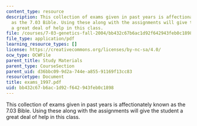 ```yaml
---
content_type: resource
description: This collection of exams given in past years is affectionately known
  as the 7.03 Bible. Using these along with the assignments will give the student
  a great deal of help in this class.
file: /courses/7-03-genetics-fall-2004/bb432c67b6ac1d92f642943feb0c1898_exams_1997.pdf
file_type: application/pdf
learning_resource_types: []
license: https://creativecommons.org/licenses/by-nc-sa/4.0/
ocw_type: OCWFile
parent_title: Study Materials
parent_type: CourseSection
parent_uid: d36bbc09-9d2a-744e-a855-91169f13cc83
resourcetype: Document
title: exams_1997.pdf
uid: bb432c67-b6ac-1d92-f642-943feb0c1898
---
```

This collection of exams given in past years is affectionately known as the 7.03 Bible. Using these along with the assignments will give the student a great deal of help in this class.